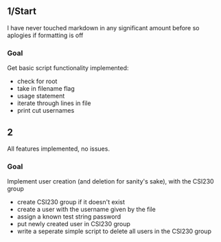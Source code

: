 ## 1/Start

I have never touched markdown in any significant amount before so aplogies if formatting is off

### Goal

Get basic script functionality implemented:

- check for root
- take in filename flag
- usage statement
- iterate through lines in file
- print cut usernames

## 2

All features implemented, no issues.

### Goal

Implement user creation (and deletion for sanity's sake), with the CSI230 group

- create CSI230 group if it doesn't exist
- create a user with the username given by the file
- assign a known test string password
- put newly created user in CSI230 group
- write a seperate simple script to delete all users in the CSI230 group